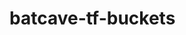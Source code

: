 # batcave-tf-buckets

<!-- BEGINNING OF PRE-COMMIT-TERRAFORM DOCS HOOK -->

<!-- END OF PRE-COMMIT-TERRAFORM DOCS HOOK -->

